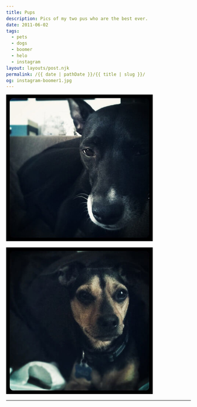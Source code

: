 ```yaml
---
title: Pups
description: Pics of my two pus who are the best ever.
date: 2011-06-02
tags: 
  - pets
  - dogs
  - boomer
  - helo
  - instagram
layout: layouts/post.njk
permalink: /{{ date | pathDate }}/{{ title | slug }}/
og: instagram-boomer1.jpg
---
```


![my whippet rat terrier mix dog Boomer](/img/instagram-boomer1.jpg)

![my dachshund miniature pinscher mix dog Helo](/img/instagram-helo1.jpg)

---
